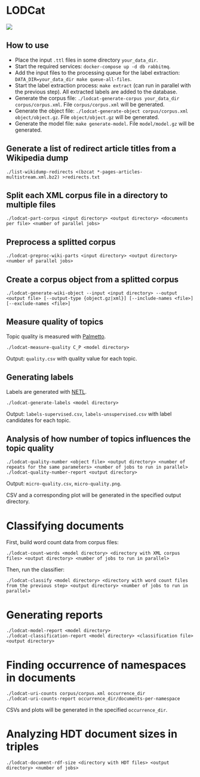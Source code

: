 # LODCat

<img style="height: auto; width: auto; max-width: 150px; max-height: 150px;" src="https://files.dice-research.org/projects/LODCat/LODCat.png">

## How to use

* Place the input `.ttl` files in some directory `your_data_dir`.
* Start the required services: `docker-compose up -d db rabbitmq`.
* Add the input files to the processing queue for the label extraction: `DATA_DIR=your_data_dir make queue-all-files`.
* Start the label extraction process: `make extract` (can run in parallel with the previous step). All extracted labels are added to the database.
* Generate the corpus file: `./lodcat-generate-corpus your_data_dir corpus/corpus.xml`. File `corpus/corpus.xml` will be generated.
* Generate the object file: `./lodcat-generate-object corpus/corpus.xml object/object.gz`. File `object/object.gz` will be generated.
* Generate the model file: `make generate-model`. File `model/model.gz` will be generated.

## Generate a list of redirect article titles from a Wikipedia dump

```
./list-wikidump-redirects <(bzcat *-pages-articles-multistream.xml.bz2) >redirects.txt
```

## Split each XML corpus file in a directory to multiple files

```
./lodcat-part-corpus <input directory> <output directory> <documents per file> <number of parallel jobs>
```

## Preprocess a splitted corpus

```
./lodcat-preproc-wiki-parts <input directory> <output directory> <number of parallel jobs>
```

## Create a corpus object from a splitted corpus

```
./lodcat-generate-wiki-object --input <input directory> --output <output file> [--output-type {object.gz|xml}] [--include-names <file>] [--exclude-names <file>]
```


## Measure quality of topics

Topic quality is measured with [Palmetto](https://github.com/dice-group/Palmetto).

```
./lodcat-measure-quality C_P <model directory>
```

Output: `quality.csv` with quality value for each topic.

## Generating labels

Labels are generated with [NETL](https://github.com/dice-group/NETL-Automatic-Topic-Labelling-).

```
./lodcat-generate-labels <model directory>
```

Output: `labels-supervised.csv`, `labels-unsupervised.csv` with label candidates for each topic.

## Analysis of how number of topics influences the topic quality

```
./lodcat-quality-number <object file> <output directory> <number of repeats for the same parameters> <number of jobs to run in parallel>
./lodcat-quality-number-report <output directory>
```

Output: `micro-quality.csv`, `micro-quality.png`.

CSV and a corresponding plot will be generated in the specified output directory.

# Classifying documents

First, build word count data from corpus files:
```
./lodcat-count-words <model directory> <directory with XML corpus files> <output directory> <number of jobs to run in parallel>
```

Then, run the classifier:
```
./lodcat-classify <model directory> <directory with word count files from the previous step> <output directory> <number of jobs to run in parallel>
```

# Generating reports

```
./lodcat-model-report <model directory>
./lodcat-classification-report <model directory> <classification file> <output directory>
```

# Finding occurrence of namespaces in documents

```
./lodcat-uri-counts corpus/corpus.xml occurrence_dir
./lodcat-uri-counts-report occurrence_dir/documents-per-namespace
```

CSVs and plots will be generated in the specified `occurrence_dir`.

# Analyzing HDT document sizes in triples

```
./lodcat-document-rdf-size <directory with HDT files> <output directory> <number of jobs>
```
